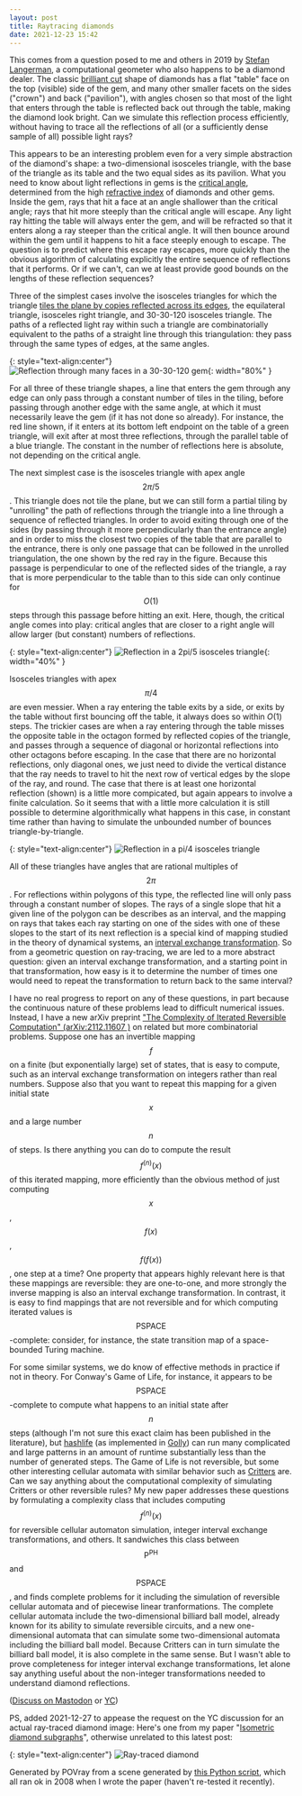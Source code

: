 ```yaml
---
layout: post
title: Raytracing diamonds
date: 2021-12-23 15:42
---
```

This comes from a question posed to me and others in 2019 by [Stefan Langerman](https://en.wikipedia.org/wiki/Stefan_Langerman), a computational geometer who also happens to be a diamond dealer. The classic [brilliant cut](https://en.wikipedia.org/wiki/Brilliant_(diamond_cut)) shape of diamonds has a flat "table" face on the top (visible) side of the gem, and many other smaller facets on the sides ("crown") and back ("pavilion"), with angles chosen so that most of the light that enters through the table is reflected back out through the table, making the diamond look bright. Can we simulate this reflection process efficiently, without having to trace all the reflections of all (or a sufficiently dense sample of all) possible light rays?

This appears to be an interesting problem even for a very simple abstraction of the diamond's shape: a two-dimensional isosceles triangle, with the base of the triangle as its table and the two equal sides as its pavilion. What you need to know about light reflections in gems is the [critical angle](https://en.wikipedia.org/wiki/Critical_angle_(optics)), determined from the high [refractive index](https://en.wikipedia.org/wiki/Refractive_index) of diamonds and other gems. Inside the gem, rays that hit a face at an angle shallower than the critical angle; rays that hit more steeply than the critical angle will escape. Any light ray hitting the table will always enter the gem, and will be refracted so that it enters along a ray steeper than the critical angle. It will then bounce around within the gem until it happens to hit a face steeply enough to escape. The question is to predict where this escape ray escapes, more quickly than the obvious algorithm of calculating explicitly the entire sequence of reflections that it performs. Or if we can't, can we at least provide good bounds on the lengths of these reflection sequences?

Three of the simplest cases involve the isosceles triangles for which the triangle [tiles the plane by copies reflected across its edges](https://en.wikipedia.org/wiki/Edge_tessellation), the equilateral triangle, isosceles right triangle, and 30-30-120 isosceles triangle. The paths of a reflected light ray within such a triangle are combinatorially equivalent to the paths of a straight line through this triangulation: they pass through the same types of edges, at the same angles.

{: style="text-align:center"}
![Reflection through many faces in a 30-30-120 gem]({{site.baseurl}}/assets/2021/30-30-120.svg){: width="80%" }

For all three of these triangle shapes, a line that enters the gem through any edge can only pass through a constant number of tiles in the tiling, before passing through another edge with the same angle, at which it must necessarily leave the gem (if it has not done so already). For instance, the red line shown, if it enters at its bottom left endpoint on the table of a green triangle, will exit after at most three reflections, through the parallel table of a blue triangle. The constant in the number of reflections here is absolute, not depending on the critical angle.

The next simplest case is the isosceles triangle with apex angle $$2\pi/5$$. This triangle does not tile the plane, but we can still form a partial tiling by "unrolling" the path of reflections through the triangle into a line through a sequence of reflected triangles. In order to avoid exiting through one of the sides (by passing through it more perpendicularly than the entrance angle) and in order to miss the closest two copies of the table that are parallel to the entrance, there is only one passage that can be followed in the unrolled triangulation, the one shown by the red ray in the figure. Because this passage is perpendicular to one of the reflected sides of the triangle, a ray that is more perpendicular to the table than to this side can only continue for $$O(1)$$ steps through this passage before hitting an exit. Here, though, the critical angle comes into play: critical angles that are closer to a right angle will allow larger (but constant) numbers of reflections.

{: style="text-align:center"}
![Reflection in a 2pi/5 isosceles triangle]({{site.baseurl}}/assets/2021/pentagonal-isosceles-reflections.svg){: width="40%" }

Isosceles triangles with apex $$\pi/4$$ are even messier. When a ray entering the table exits by a side, or exits by the table without first bouncing off the table, it always does so within $O(1)$ steps. The trickier cases are when a ray entering through the table misses the opposite table in the octagon formed by reflected copies of the triangle, and passes through a sequence of diagonal or horizontal reflections into other octagons before escaping. In the case that there are no horizontal reflections, only diagonal ones, we just need to divide the vertical distance that the ray needs to travel to hit the next row of vertical edges by the slope of the ray, and round. The case that there is at least one horizontal reflection (shown) is a little more compicated, but again appears to involve a finite calculation. So it seems that with a little more calculation it is still possible to determine algorithmically what happens in this case, in constant time rather than having to simulate the unbounded number of bounces triangle-by-triangle.

{: style="text-align:center"}
![Reflection in a pi/4 isosceles triangle]({{site.baseurl}}/assets/2021/octagonal-reflex.svg)

All of these triangles have angles that are rational multiples of $$2\pi$$. For reflections within polygons of this type, the reflected line will only pass through a constant number of slopes. The rays of a single slope that hit a given line of the polygon can be describes as an interval, and the mapping on rays that takes each ray starting on one of the sides with one of these slopes to the start of its next reflection is a special kind of mapping studied in the theory of dynamical systems, an [interval exchange transformation](https://en.wikipedia.org/wiki/Interval_exchange_transformation). So from a geometric question on ray-tracing, we are led to a more abstract question: given an interval exchange transformation, and a starting point in that transformation, how easy is it to determine the number of times one would need to repeat the transformation to return back to the same interval?

I have no real progress to report on any of these questions, in part because the continuous nature of these problems lead to difficult numerical issues. Instead, I have a new arXiv preprint ["The Complexity of Iterated Reversible Computation" (arXiv:2112.11607
)](https://arxiv.org/abs/2112.11607) on related but more combinatorial problems. Suppose one has an invertible mapping $$f$$ on a finite (but exponentially large) set of states, that is easy to compute, such as an interval exchange transformation on integers rather than real numbers. Suppose also that you want to repeat this mapping for a given initial state $$x$$ and a large number $$n$$ of steps. Is there anything you can do to compute the result $$f^{(n)}(x)$$ of this iterated mapping, more efficiently than the obvious method of just computing $$x$$, $$f(x)$$, $$f(f(x))$$, one step at a time? One property that appears highly relevant here is that these mappings are reversible: they are one-to-one, and more strongly the inverse mapping is also an interval exchange transformation. In contrast, it is easy to find mappings that are not reversible and for which computing iterated values is $$\mathsf{PSPACE}$$-complete: consider, for instance, the state transition map of a space-bounded Turing machine.

For some similar systems, we do know of effective methods in practice if not in theory. For Conway's Game of Life, for instance, it appears to be $$\mathsf{PSPACE}$$-complete to compute what happens to an initial state after $$n$$ steps (although I'm not sure this exact claim has been published in the literature), but [hashlife](https://en.wikipedia.org/wiki/Hashlife) (as implemented in [Golly](http://golly.sourceforge.net/)) can run many complicated and large patterns in an amount of runtime substantially less than the number of generated steps. The Game of Life is not reversible, but some other interesting cellular automata with similar behavior such as [Critters](https://en.wikipedia.org/wiki/Critters_(cellular_automaton)) are. Can we say anything about the computational complexity of simulating Critters or other reversible rules? My new paper addresses these questions by formulating a complexity class that includes computing $$f^{(n)}(x)$$ for reversible cellular automaton simulation, integer interval exchange transformations, and others. It sandwiches this class between $$\mathsf{P}^{\mathsf{PH}}$$ and $$\mathsf{PSPACE}$$, and finds complete problems for it including the simulation of reversible cellular automata and of piecewise linear tranformations. The complete cellular automata include the two-dimensional billiard ball model, already known for its ability to simulate reversible circuits, and a new one-dimensional automata that can simulate some two-dimensional automata including the billiard ball model. Because Critters can in turn simulate the billiard ball model, it is also complete in the same sense. But I wasn't able to prove completeness for integer interval exchange transformations, let alone say anything useful about the non-integer transformations needed to understand diamond reflections.

([Discuss on Mastodon](https://mathstodon.xyz/@11011110/107498938838238948) or [YC](https://news.ycombinator.com/item?id=29695281))

PS, added 2021-12-27 to appease the request on the YC discussion for an actual ray-traced diamond image: Here's one from my paper "[Isometric diamond subgraphs](https://arxiv.org/abs/0807.2218)", otherwise unrelated to this latest post:

{: style="text-align:center"}
![Ray-traced diamond]({{site.baseurl}}/assets/2021/diapov.png)

Generated by POVray from a scene generated by [this Python script]({{site.baseurl}}/assets/2021/diapov.py), which all ran ok in 2008 when I wrote the paper (haven't re-tested it recently).